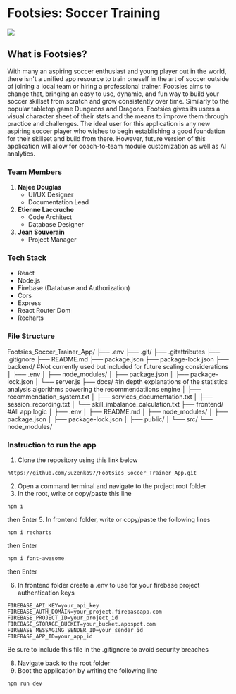 # Footsies: Soccer Training

![](https://i.ibb.co/nMbL6DwM/Footsies-logo.png)

## What is Footsies?
With many an aspiring soccer enthusiast and young player out in the world, there isn't a unified app resource to train oneself in the art of soccer outside of joining a local team or hiring a professional trainer. Footsies aims to change that, bringing an easy to use, dynamic, and fun way to build your soccer skillset from scratch and grow consistently over time. Similarly to the popular tabletop game Dungeons and Dragons, Footsies gives its users a visual character sheet of their stats and the means to improve them through practice and challenges. The ideal user for this application is any new aspiring soccer player who wishes to begin establishing a good foundation for their skillset and build from there. However, future version of this application will allow for coach-to-team module customization as well as AI analytics. 


### Team Members
1. **Najee Douglas**
    + UI/UX Designer
    + Documentation Lead
2. **Etienne Laccruche**
    + Code Architect
    + Database Designer
3. **Jean Souverain**
    + Project Manager


### Tech Stack
+ React
+ Node.js
+ Firebase (Database and Authorization)
+ Cors
+ Express
+ React Router Dom
+ Recharts

### File Structure
Footsies_Soccer_Trainer_App/
├── .env
├── .git/
├── .gitattributes
├── .gitignore
├── README.md
├── package.json
├── package-lock.json
├── backend/           #Not currently used but included for future scaling considerations
│   ├── .env
│   ├── node_modules/
│   ├── package.json
│   ├── package-lock.json
│   └── server.js
├── docs/             #In depth explanations of the statistics analysis algorithms powering the recommendatiions engine 
│   ├── recommendation_system.txt
│   ├── services_documentation.txt
│   ├── session_recording.txt
│   └── skill_imbalance_calculation.txt
├── frontend/         #All app logic 
│   ├── .env
│   ├── README.md
│   ├── node_modules/
│   ├── package.json
│   ├── package-lock.json
│   ├── public/
│   └── src/
└── node_modules/

### Instruction to run the app
1. Clone the repository using this link below
```
https://github.com/Suzenko97/Footsies_Soccer_Trainer_App.git
```
2. Open a command terminal and navigate to the project root folder
3. In the root, write or copy/paste this line  
```
npm i
```
then Enter
5. In frontend folder, write or copy/paste the following lines  
```
npm i recharts
```
then Enter  
``` 
npm i font-awesome
```
then Enter

6. In frontend folder create a .env to use for your firebase project authentication keys
```
FIREBASE_API_KEY=your_api_key
FIREBASE_AUTH_DOMAIN=your_project.firebaseapp.com
FIREBASE_PROJECT_ID=your_project_id
FIREBASE_STORAGE_BUCKET=your_bucket.appspot.com
FIREBASE_MESSAGING_SENDER_ID=your_sender_id
FIREBASE_APP_ID=your_app_id
```
Be sure to include this file in the .gitignore to avoid security breaches

8. Navigate back to the root folder
9. Boot the application by writing the following line

``` 
npm run dev
```




